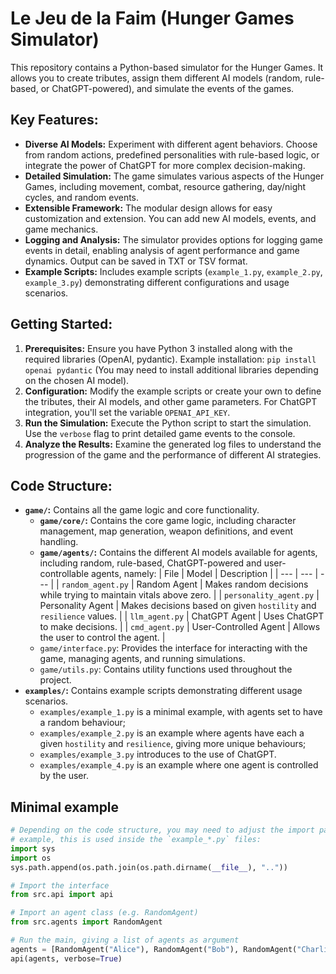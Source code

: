 # Le Jeu de la Faim (Hunger Games Simulator)

This repository contains a Python-based simulator for the Hunger Games.  It allows you to create tributes, assign them different AI models (random, rule-based, or ChatGPT-powered), and simulate the events of the games.

## Key Features:

* **Diverse AI Models:** Experiment with different agent behaviors.  Choose from random actions, predefined personalities with rule-based logic, or integrate the power of ChatGPT for more complex decision-making.
* **Detailed Simulation:** The game simulates various aspects of the Hunger Games, including movement, combat, resource gathering, day/night cycles, and random events.
* **Extensible Framework:**  The modular design allows for easy customization and extension. You can add new AI models, events, and game mechanics.
* **Logging and Analysis:** The simulator provides options for logging game events in detail, enabling analysis of agent performance and game dynamics.  Output can be saved in TXT or TSV format.
* **Example Scripts:**  Includes example scripts (`example_1.py`, `example_2.py`, `example_3.py`) demonstrating different configurations and usage scenarios.

## Getting Started:

1. **Prerequisites:** Ensure you have Python 3 installed along with the required libraries (OpenAI, pydantic).  Example installation:  `pip install openai pydantic` (You may need to install additional libraries depending on the chosen AI model).
2. **Configuration:**  Modify the example scripts or create your own to define the tributes, their AI models, and other game parameters.  For ChatGPT integration, you'll set the variable `OPENAI_API_KEY`.
3. **Run the Simulation:** Execute the Python script to start the simulation.  Use the `verbose` flag to print detailed game events to the console.
4. **Analyze the Results:** Examine the generated log files to understand the progression of the game and the performance of different AI strategies.

## Code Structure:

* **`game/`:** Contains all the game logic and core functionality.
  * **`game/core/`:** Contains the core game logic, including character management, map generation, weapon definitions, and event handling.
  * **`game/agents/`:** Contains the different AI models available for agents, including random, rule-based, ChatGPT-powered and user-controllable agents, namely:
    | File | Model | Description |
    | --- | --- | --- |
    | `random_agent.py` | Random Agent | Makes random decisions while trying to maintain vitals above zero. |
    | `personality_agent.py` | Personality Agent | Makes decisions based on given `hostility` and `resilience` values. |
    | `llm_agent.py` | ChatGPT Agent | Uses ChatGPT to make decisions. |
    | `cmd_agent.py` | User-Controlled Agent | Allows the user to control the agent. |
  * `game/interface.py`: Provides the interface for interacting with the game, managing agents, and running simulations.
  * `game/utils.py`: Contains utility functions used throughout the project.
* **`examples/`:** Contains example scripts demonstrating different usage scenarios.
  * `examples/example_1.py` is a minimal example, with agents set to have a random behaviour;
  * `examples/example_2.py` is an example where agents have each a given `hostility` and `resilience`, giving more unique behaviours;
  * `examples/example_3.py` introduces to the use of ChatGPT.
  * `examples/example_4.py` is an example where one agent is controlled by the user.

## Minimal example

```python
# Depending on the code structure, you may need to adjust the import paths. For
# example, this is used inside the `example_*.py` files:
import sys
import os
sys.path.append(os.path.join(os.path.dirname(__file__), ".."))

# Import the interface
from src.api import api

# Import an agent class (e.g. RandomAgent)
from src.agents import RandomAgent

# Run the main, giving a list of agents as argument
agents = [RandomAgent("Alice"), RandomAgent("Bob"), RandomAgent("Charlie")]
api(agents, verbose=True)
```